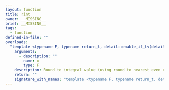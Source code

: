 ```yaml
---
layout: function
title: rint
owner: __MISSING__
brief: __MISSING__
tags:
  - function
defined-in-file: ""
overloads:
  "template <typename F, typename return_t, detail::enable_if_t<(detail::builtin::is_genfloat<F>::value), int> >\nreturn_t rint(F)":
    arguments:
      - description: ""
        name: x
        type: F
    description: Round to integral value (using round to nearest even rounding mode) in floating-point format. Refer to section 7.1 of the OpenCL 1.2 specification document for description of rounding modes.
    return: ""
    signature_with_names: "template <typename F, typename return_t, detail::enable_if_t<(detail::builtin::is_genfloat<F>::value), int> >\nreturn_t rint(F x)"
---
```

